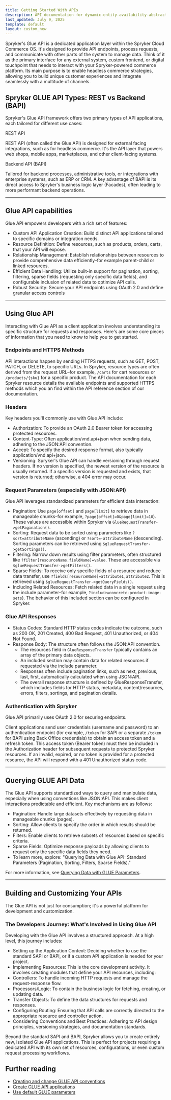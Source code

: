 ```yaml
---
title: Getting Started With APIs
description: API documentation for dynamic-entity-availability-abstracts.
last_updated: July 9, 2025
template: default
layout: custom_new
---
```


<div class="content_box">

Spryker's Glue API is a dedicated application layer within the Spryker Cloud Commerce OS. It's designed to provide API endpoints, process requests, and communicate with other parts of the system to manage data.  Think of it as the primary interface for any external system, custom frontend, or digital touchpoint that needs to interact with your Spryker-powered commerce platform.  Its main purpose is to enable headless commerce strategies, allowing you to build unique customer experiences and integrate seamlessly with a multitude of channels.

</div>

## Spryker GLUE API Types: REST vs Backend (BAPI)

Spryker's Glue API framework offers two primary types of API applications, each tailored for different use cases:

<div class="grid_container">
  <div class="content_card">
    <div class="content_column">
      <div class="content_icon">
      </div>
    </div>
    <div class="content_column">
      <p class="content_title">REST API</p>
      <p class="content_text">REST API (often called the Glue API) is designed for external facing integrations, such as for headless commerce. It's the API layer that powers web shops, mobile apps, marketplaces, and other client-facing systems.</p>
    </div>
  </div>
  <div class="content_card">
    <div class="content_column">
      <div class="content_icon">
      </div>
    </div>
    <div class="content_column">
      <p class="content_title">Backend API (BAPI)</p>
      <p class="content_text">Tailored for backend processes, administrative tools, or integrations with enterprise systems, such as ERP or CRM. A key advantage of BAPI is its direct access to Spryker's business logic layer (Facades), often leading to more performant backend operations.</p>
    </div>
  </div>
</div>

---

## Glue API capabilities

Glue API empowers developers with a rich set of features:

- Custom API Application Creation: Build distinct API applications tailored to specific domains or integration needs.
- Resource Definition: Define resources, such as products, orders, carts, that your API will expose.
- Relationship Management: Establish relationships between resources to provide comprehensive data efficiently–for example parent-child or linked resources.
- Efficient Data Handling: Utilize built-in support for pagination, sorting, filtering, sparse fields (requesting only specific data fields), and configurable inclusion of related data to optimize API calls.
- Robust Security: Secure your API endpoints using OAuth 2.0 and define granular access controls

---

## Using Glue API

Interacting with Glue API as a client application involves understanding its specific structure for requests and responses. Here's are some core pieces of information that you need to know to help you to get started.



### Endpoints and HTTPS Methods

API interactions happen by sending HTTPS requests, such as GET, POST, PATCH, or DELETE, to specific URLs. In Spryker, resource types are often derived from the request URL–for example, `/carts` for cart resources or `/products/{sku}` for a specific product.  The API documentation for each Spryker resource details the available endpoints and supported HTTPS methods which you an find within the API reference section of our documentation.


### Headers

Key headers you'll commonly use with Glue API include:
- Authorization: To provide an OAuth 2.0 Bearer token for accessing protected resources.
- Content-Type: Often application/vnd.api+json when sending data, adhering to the JSON:API convention.
- Accept: To specify the desired response format, also typically application/vnd.api+json.
- Versioning: Spryker's Glue API can handle versioning through request headers. If no version is specified, the newest version of the resource is usually returned. If a specific version is requested and exists, that version is returned; otherwise, a 404 error may occur.


### Request Parameters (especially with JSON:API)

Glue API leverages standardized parameters for efficient data interaction:
- Pagination: Use `page[offset]` and `page[limit]` to retrieve data in manageable chunks–for example, `?page[offset]=0&page[limit]=10`). These values are accessible within Spryker via `GlueRequestTransfer->getPagination()`.
- Sorting: Request data to be sorted using parameters like `?sort=attributeName` (ascending) or `?sort=-attributeName` (descending). Sorting parameters can be retrieved using `$glueRequestTransfer->getSortings()`.
- Filtering: Narrow down results using filter parameters, often structured like `?filter[resourceName.fieldName]=value`. These are accessible via `$glueRequestTransfer->getFilters()`.
- Sparse Fields: To receive only specific fields of a resource and reduce data transfer, use `?fields[resourceName]=attribute1,attribute2`. This is retrieved using `$glueRequestTransfer->getQueryFields()`.
- Including Related Resources: Fetch related data in a single request using the include parameter–for example, `?include=concrete-product-image-sets`). The behavior of this included section can be configured in Spryker.  


### Glue API Responses

- Status Codes: Standard HTTP status codes indicate the outcome, such as 200 OK, 201 Created, 400 Bad Request, 401 Unauthorized, or 404 Not Found.
- Response Body: The structure often follows the JSON:API convention.
  - The resources field in `GlueResponseTransfer` typically contains an array of the primary data objects.
  - An included section may contain data for related resources if requested via the include parameter.
  - Responses often include pagination links, such as next, previous, last, first, automatically calculated when using JSON:API.
  - The overall response structure is defined by GlueResponseTransfer, which includes fields for HTTP status, metadata, content/resources, errors, filters, sortings, and pagination details.


### Authentication with Spryker

Glue API primarily uses OAuth 2.0 for securing endpoints.

Client applications send user credentials (username and password) to an authentication endpoint (for example, `/token` for SAPI or a separate `/token` for BAPI using Back Office credentials) to obtain an access token and a refresh token. This access token (Bearer token) must then be included in the Authorization header for subsequent requests to protected Spryker resources. If an invalid, expired, or no token is provided for a protected resource, the API will respond with a 401 Unauthorized status code.

---

## Querying GLUE API Data

The Glue API supports standardized ways to query and manipulate data, especially when using conventions like JSON:API. This makes client interactions predictable and efficient. Key mechanisms are as follows:

- Pagination: Handle large datasets effectively by requesting data in manageable chunks (pages).
- Sorting: Allow clients to specify the order in which results should be returned.
- Filters: Enable clients to retrieve subsets of resources based on specific criteria.
- Sparse Fields: Optimize response payloads by allowing clients to request only the specific data fields they need.
- To learn more, explore: "Querying Data with Glue API: Standard Parameters (Pagination, Sorting, Filters, Sparse Fields)."

For more information, see [Querying Data with GLUE Parameters](/docs/dg/dev/glue-api/latest/use-default-glue-parameters).

---

## Building and Customizing Your APIs

The Glue API is not just for consumption; it's a powerful platform for development and customization.


### The Developers Journey: What's Involved in Using Glue API

Developing with the Glue API involves a structured approach. At a high level, this journey includes:

- Setting up the Application Context: Deciding whether to use the standard SAPI or BAPI, or if a custom API application is needed for your project.
- Implementing Resources: This is the core development activity. It involves creating modules that define your API resources, including:
- Controllers: To handle incoming HTTP requests and manage the request-response flow.
- Processors/Logic: To contain the business logic for fetching, creating, or updating data.
- Transfer Objects: To define the data structures for requests and responses.
- Configuring Routing: Ensuring that API calls are correctly directed to the appropriate resource and controller action.
- Considering Conventions and Best Practices: Adhering to API design principles, versioning strategies, and documentation standards.

Beyond the standard SAPI and BAPI, Spryker allows you to create entirely new, isolated Glue API applications. This is perfect for projects requiring a dedicated API with its own set of resources, configurations, or even custom request processing workflows.

## Further reading

- [Creating and change GLUE API conventions](/docs/dg/dev/glue-api/latest/use-default-glue-parameters)  
- [Create GLUE API applications](/docs/dg/dev/glue-api/latest/use-default-glue-parameters)  
- [Use default GLUE parameters](/docs/dg/dev/glue-api/latest/use-default-glue-parameters)  
